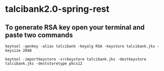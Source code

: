 # talcibank2.0-spring-rest

## To generate RSA key open your terminal and paste two commands
    keytool -genkey -alias talcibank -keyalg RSA -keystore talcibank.jks -keysize 2048
    
    keytool -importkeystore -srckeystore talcibank.jks -destkeystore talcibank.jks -deststoretype pkcs12
